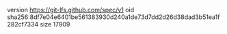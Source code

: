 version https://git-lfs.github.com/spec/v1
oid sha256:8df7e04e6401be561383930d240a1de73d7dd2d26d38dad3b51ea1f282cf7334
size 17909
